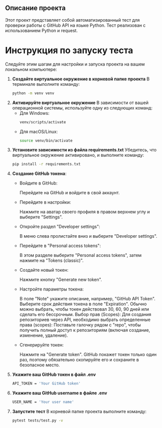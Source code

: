 ## Описание проекта
Этот проект представляет собой автоматизированный тест для проверки работы с GitHub API на языке Python. Тест реализован с использованием Python и request.
# Инструкция по запуску теста
Следуйте этим шагам для настройки и запуска проекта на вашем локальном компьютере:

1. **Создайте виртуальное окружение в корневой папке проекта**
   В терминале выполните команду:
   ```bash
   python -m venv venv
   ```
2. **Активируйте виртуальное окружение**
   В зависимости от вашей операционной системы, используйте одну из следующих команд:
   - Для Windows:
     ```bash
     venv/scripts/activate
     ```
   - Для macOS/Linux:
     ```bash
     source venv/bin/activate
     ```
3. **Установите зависимости из файла requirements.txt**
   Убедитесь, что виртуальное окружение активировано, и выполните команду:
   ```bash
   pip install -r requirements.txt
4. **Создание GitHub токена**:
   - Войдите в GitHub:
   
      Перейдите на GitHub и войдите в свой аккаунт.
   - Перейдите в настройки:

      Нажмите на аватар своего профиля в правом верхнем углу и выберите "Settings".
   - Откройте раздел "Developer settings":

      В меню слева пролистайте вниз и выберите "Developer settings".
   - Перейдите в "Personal access tokens":

      В этом разделе выберите "Personal access tokens", затем нажмите на "Tokens (classic)".
   - Создайте новый токен:

     Нажмите кнопку "Generate new token".
   - Настройте параметры токена:

      В поле "Note" укажите описание, например, "GitHub API Token".
      Выберите срок действия токена в поле "Expiration". Обычно можно выбрать, чтобы токен действовал 30, 60, 90 дней или сделать его бессрочным.
      Выбор прав (Scopes): Для создания репозиториев через API, необходимо выбрать определенные права (scopes):
      Поставьте галочку рядом с "repo", чтобы получить полный доступ к репозиториям (включая создание, изменение, удаление).
   - Сгенерируйте токен:

      Нажмите на "Generate token". GitHub покажет токен только один раз, поэтому обязательно скопируйте его и сохраните в безопасное место.
5. **Укажите ваш GitHub токен в файл .env**
   ```bash
   API_TOKEN = 'Your GitHub token'
   ```
6. **Укажите ваш GitHub username в файле .env**
   ```bash
   USER_NAME = 'Your user name'
   ```
7. **Запустите тест**
   В корневой папке проекта выполните команду:
   ```bash
   pytest tests/test.py -v
   ```
